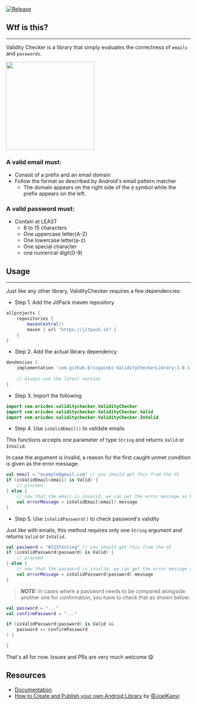 [![Release](https://jitpack.io/v/Ericgacoki/ValidityCheckerLibrary.svg)](https://jitpack.io/#Ericgacoki/ValidityCheckerLibrary)

## Wtf is this?
---

Validity Checker is a library that simply evaluates the correctness of `emails` and `passwords`.

<img height="240" src="https://user-images.githubusercontent.com/54077752/209865234-7715f22e-c2bf-4e84-8d04-57679ea0824e.png" />


### A valid email must:

- Consist of a prefix and an email domain
- Follow the format as described by Android's email pattern matcher
    - The domain appears on the right side of the `@` symbol while the prefix appears on the left.

### A valid password must:

- Contain at LEAST
    - 8 to 15 characters
    - One uppercase letter(A-Z)
    - One lowercase letter(a-z)
    - One special character
    - one numerical digit(0-9)

## Usage
---

Just like any other library, ValidityChecker requires a few dependencies:

- Step 1. Add the JitPack maven repository

```gradle
allprojects {
    repositories {
        mavenCentral()
        maven { url "https://jitpack.io" }
    }
}
```

- Step 2. Add the actual library dependency

```gradle
dendencies {
	implementation 'com.github.Ericgacoki:ValidityCheckerLibrary:1.0.1'
	
	// Always use the latest version
}
```

- Step 3. Import the following

```kotlin
import com.ericdev.validitychecker.ValidityChecker
import com.ericdev.validitychecker.ValidityChecker.Valid
import com.ericdev.validitychecker.ValidityChecker.InValid
```

- Step 4. Use `isValidEmail()` to validate emails

This functions accepts one parameter of type `String` and returns `Valid` or `InValid`.

In case the argument is invalid, a reason for the first caught unmet condition is given as the error
message.

```kotlin
val email = "example@gmail.com" // you should get this from the UI
if (isValidEmail(email) is Valid) {
    // proceed
} else {
    // now that the email is invalid, we can get the error message as below
    val errorMessage = isValidEmail(email).message
}
```

- Step 5. Use `isValidPassword()` to check password's validity

Just like with emails, this method requires only one `String` argument and returns `Valid`
or `InValid`.

```kotlin
val password = "#123Testing" // you should get this from the UI
if (isValidPassword(password) is Valid) {
    // proceed
} else {
    // now that the password is invalid, we can get the error message as below
    val errorMessage = isValidPassword(password).message
}
```

> **_NOTE:_** In cases where a password needs to be compared alongside another one for confirmation, you have to check that as shown below:

```kotlin
val password = "..."
val confirmPassword = "..."

if (isValidPassword(password) is Valid &&
    password == confirmPassword
) {

}
```

That's all for now. Issues and PRs are very much welcome 😋

Resources
---

- [Documentation](https://jitpack.io/)
- [How to Create and Publish your own Android Library](https://www.section.io/engineering-education/how-to-create-and-publish-your-own-android-library/)
  by [@JoelKanyi](https://github.com/JoelKanyi)
